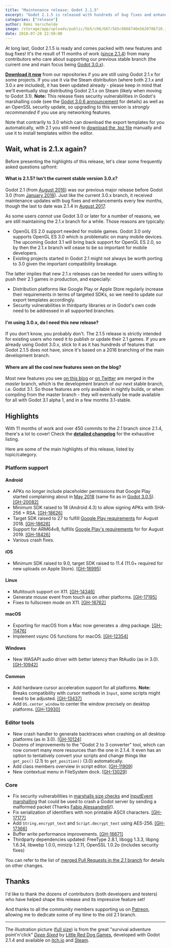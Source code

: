 ```yaml
---
title: "Maintenance release: Godot 2.1.5"
excerpt: "Godot 2.1.5 is released with hundreds of bug fixes and enhancements made by the community over the last 11 months! It features various distribution changes for Android and iOS, as well as new platform features like hardware cursor acceleration and multitouch events. The binaries now come with the same crash handler as Godot 3.0, and dozens of improvements have been made to the \"Godot 2 to 3 converter\" which you can use to port your Godot 2 projects to the new format. Last but not least, this release fixes security vulnerabilities in Godot's marshalling code (also going to be fixed in Godot 3.0.6 in coming hours) which can affect Godot servers."
categories: ["release"]
author: Rémi Verschelde
image: /storage/app/uploads/public/5b5/c98/687/5b5c9868740e5620786710.jpg
date: 2018-07-28 22:50:00
---
```


At long last, Godot 2.1.5 is ready and comes packed with new features and bug fixes! It's the result of 11 months of work ([since 2.1.4](/article/maintenance-release-godot-2-1-4)) from many contributors who care about supporting our previous stable branch (the current one and main focus being [Godot 3.0.x](/download)).

[**Download it now**](https://github.com/godotengine/godot-builds/releases/2.1.5/) from our repositories if you are still using Godot 2.1.x for some projects. If you use it via the Steam distribution (where both 2.1.x and 3.0.x are included), it has been updated already - please keep in mind that we'll eventually stop distributing Godot 2.1.x on Steam (likely when moving to Godot 3.1). **Note:** This release fixes security vulnerabilities in Godot's marshalling code (see the [Godot 3.0.6 announcement](https://godotengine.org/article-maintenance-release-godot-3-0-6) for details) as well as an OpenSSL security update, so upgrading to this version is *strongly recommended* if you use any networking features.

Note that contrarily to 3.0 which can download the export templates for you automatically, with 2.1 you still need to [download the .tpz file](https://github.com/godotengine/godot-builds/releases/2.1.5-Godot_v2.1.5-stable_export_templates.tpz) manually and use it to install templates within the editor.

## Wait, what is 2.1.x again?

Before presenting the highlights of this release, let's clear some frequently asked questions upfront:

#### What is 2.1.5? Isn't the current stable version 3.0.x?

Godot 2.1 (from [August 2016](/article/godot-reaches-2-1-stable)) was our previous major release before Godot 3.0 (from [January 2018](/article/godot-3-0-released)). Just like the current 3.0.x branch, it received maintenance updates with bug fixes and enhancements every few months, though the last to date was 2.1.4 in [August 2017](/article/maintenance-release-godot-2-1-4).

As some users *cannot* use Godot 3.0 or later for a number of reasons, we are still maintaining the 2.1.x branch for a while. Those reasons are typically:

- OpenGL ES 2.0 support needed for mobile games. Godot 3.0 only supports OpenGL ES 3.0 which is problematic on many mobile devices. The upcoming Godot 3.1 will bring back support for OpenGL ES 2.0, so by then the 2.1.x branch will cease to be so important for mobile developers.
- Existing projects started in Godot 2.1 might not always be worth porting to 3.0 given the important compatibility breakage.

The latter implies that new 2.1.x releases can be needed for users willing to push their 2.1 games in production, and especially:

- Distribution platforms like Google Play or Apple Store regularly increase their requirements in terms of targeted SDKs, so we need to update our export templates accordingly.
- Security vulnerabilities in thirdparty libraries or in Godot's own code need to be addressed in all supported branches.

#### I'm using 3.0.x, do I need this new release?

If you don't know, you probably don't. The 2.1.5 release is strictly intended for existing users who need it to publish or update their 2.1 games. If you are already using Godot 3.0.x, stick to it as it has hundreds of features that Godot 2.1.5 does not have, since it's based on a 2016 branching of the main development branch.

#### Where are all the cool new features seen on the blog?

Most new features you see [on this blog](/news) or [on Twitter](https://twitter.com/reduzio) are merged in the *master* branch, which is the development branch of our *next* stable branch, i.e. Godot 3.1. So those features are only available in nightly builds, or when compiling from the master branch - they will eventually be made available for all with Godot 3.1 alpha 1, and in a few months 3.1-stable.


## Highlights

With 11 months of work and over 450 commits to the *2.1* branch since 2.1.4, there's a lot to cover! Check the [**detailed changelog**](https://github.com/godotengine/godot-builds/releases/2.1.5-Godot_v2.1.5-stable_changelog.txt) for the exhaustive listing.

Here are some of the main highlights of this release, listed by topic/category.

### Platform support

#### Android

- APKs no longer include placeholder permissions that Google Play started complaining about in [May 2018](/article/fixing-godot-games-published-google-play) (same fix as in [Godot 3.0.5](/article/maintenance-release-godot-3-0-5)). [[GH-20082]](https://github.com/godotengine/godot/pull/20082)
- Minimum SDK raised to 18 (Android 4.3) to allow signing APKs with SHA-256 + RSA. [[GH-18626]](https://github.com/godotengine/godot/pull/18626)
- Target SDK raised to 27 to fulfill [Google Play requirements](https://android-developers.googleblog.com/2017/12/improving-app-security-and-performance.html) for August 2018. [[GH-18626]](https://github.com/godotengine/godot/pull/18626)
- Support for ARM64v8, fulfills [Google Play's requirements](https://android-developers.googleblog.com/2017/12/improving-app-security-and-performance.html) for for August 2019. [[GH-18426]](https://github.com/godotengine/godot/pull/18426)
- Various crash fixes.

#### iOS

- Minimum SDK raised to 9.0, target SDK raised to 11.4 (11.0+ required for new uploads on Apple Store). [[GH-18995]](https://github.com/godotengine/godot/issues/18995)

#### Linux

- Multitouch support on X11. [[GH-14346]](https://github.com/godotengine/godot/pull/14346)
- Generate mouse event from touch as on other platforms. [[GH-17195]](https://github.com/godotengine/godot/pull/17195)
- Fixes to fullscreen mode on X11. [[GH-16762]](https://github.com/godotengine/godot/pull/16762)

#### macOS

- Exporting for macOS from a Mac now generates a .dmg package. [[GH-11476]](https://github.com/godotengine/godot/pull/11476)
- Implement vsync OS functions for macOS. [[GH-12354]](https://github.com/godotengine/godot/pull/12354)

#### Windows

- New WASAPI audio driver with better latency than RtAudio (as in 3.0). [[GH-10942]](https://github.com/godotengine/godot/pull/10942)

#### Common

- Add hardware cursor acceleration support for all platforms. **Note:** Breaks compatibility with *cursor* methods in `Input`, some scripts might need to be adjusted. [[GH-13437]](https://github.com/godotengine/godot/pull/13437)
- Add `OS.center_window` to center the window precisely on desktop platforms. [[GH-13930]](https://github.com/godotengine/godot/pull/13930)

### Editor tools

- New crash handler to generate backtraces when crashing on all desktop platforms (as in 3.0). [[GH-10124]](https://github.com/godotengine/godot/pull/10124)
- Dozens of improvements to the "Godot 2 to 3 converter" tool, which can now convert many more resources than the one in 2.1.4. It even has an option to tentatively convert your scripts and change things like `get_pos()` (2.1) to `get_position()` (3.0) automatically.
- Add class members overview in script editor. [[GH-11909]](https://github.com/godotengine/godot/pull/11909)
- New contextual menu in FileSystem dock. [[GH-13029]](https://github.com/godotengine/godot/pull/13029)

### Core

- Fix security vulnerabilities in [marshalls size checks](https://github.com/godotengine/godot/commit/497bc7d5fd76140b95e4c6203dbeaf666ed38db6) and [InputEvent marshalling](https://github.com/godotengine/godot/commit/c26094fd843c627c4d24929e529647c06038364f) that could be used to crash a Godot server by sending a malformed packet (Thanks [Fabio Alessandrelli](https://github.com/Faless)!).
- Fix serialization of identifiers with non printable ASCII characters. [[GH-17177]](https://github.com/godotengine/godot/pull/17177)
- Add `String.encrypt_text` and `Script.decrypt_text` using AES-256. [[GH-17366]](https://github.com/godotengine/godot/pull/17366)
- Buffer write performance improvements. [[GH-16671]](https://github.com/godotengine/godot/pull/16671)
- Thirdparty dependencies updated: FreeType 2.8.1, libogg 1.3.3, libpng 1.6.34, libwebp 1.0.0, minizip 1.2.11, OpenSSL 1.0.2o (includes security fixes)

You can refer to the list of [merged Pull Requests in the *2.1* branch](https://github.com/godotengine/godot/pulls?utf8=%E2%9C%93&q=is%3Apr+milestone%3A2.1+is%3Amerged) for details on other changes.

## Thanks

I'd like to thank the dozens of contributors (both developers and testers) who have helped shape this release and its impressive feature set!

And thanks to all the community members supporting us on [Patreon](https://www.patreon.com/godotengine), allowing me to dedicate some of my time to the old 2.1 branch.

-----

The illustration picture ([full size](/storage/app/uploads/public/5b5/c98/687/5b5c9868740e5620786710.jpg)) is from the great "survival adventure point'n'click" [*Deep Sixed*](https://www.littlereddoggames.com/deep-sixed) by [Little Red Dog Games](https://twitter.com/LRDGames), developed with Godot 2.1.4 and available on [itch.io](https://little-red-dog-games.itch.io/deep-sixed) and [Steam](https://store.steampowered.com/app/591000/Deep_Sixed/).
